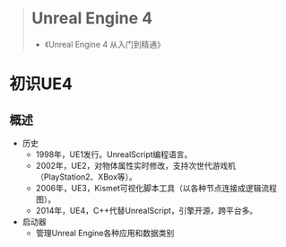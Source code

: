 > # Unreal Engine 4
> * 《Unreal Engine 4 从入门到精通》

# 初识UE4
## 概述
* 历史
  * 1998年，UE1发行。UnrealScript编程语言。
  * 2002年，UE2，对物体属性实时修改，支持次世代游戏机（PlayStation2、XBox等）。
  * 2006年，UE3，Kismet可视化脚本工具（以各种节点连接成逻辑流程图）。
  * 2014年，UE4，C++代替UnrealScript，引擎开源，跨平台多。
* 启动器
  * 管理Unreal Engine各种应用和数据类别